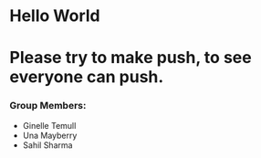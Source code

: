 # Hello World
# Please try to make push, to see everyone can push.

### Group Members:
- Ginelle Temull
- Una Mayberry
- Sahil Sharma

